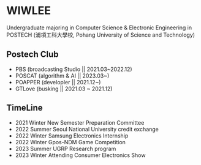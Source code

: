WIWLEE
====
Undergraduate majoring in Computer Science & Electronic Engineering
in POSTECH (浦項工科大學校, Pohang University of Science and Technology)

## Postech Club
- PBS (broadcasting Studio || 2021.03~2022.12)
- POSCAT (algorithm & AI || 2023.03~)
- POAPPER (developler || 2021.12~)
- GTLove (busking || 2021.03 ~ 2021.12)

## TimeLine
- 2021 Winter New Semester Preparation Committee
- 2022 Summer Seoul National University credit exchange
- 2022 Winter Samsung Electronics Internship
- 2022 Winter Gpos-NDM Game Competition
- 2023 Summer UGRP Research program
- 2023 Winter Attending Consumer Electronics Show
